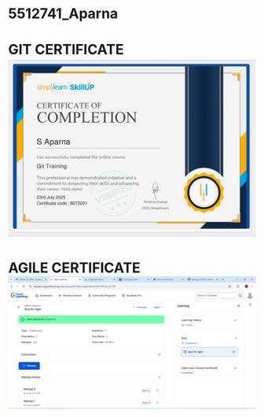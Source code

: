 # 5512741_Aparna
# GIT CERTIFICATE ![image alt](https://github.com/SanjammagariAparna/5512741_Aparna/blob/main/Screenshot%20(242).png) 

# AGILE CERTIFICATE ![ image alt](https://github.com/SanjammagariAparna/5512741_Aparna/blob/main/Screenshot%20(241).png)

